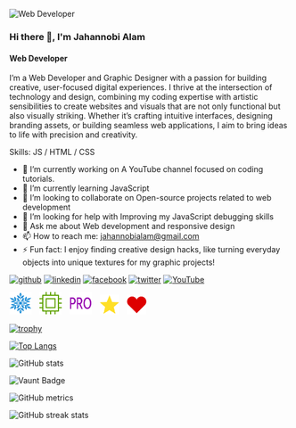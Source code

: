 ![Web Developer](https://media.licdn.com/dms/image/v2/D4E16AQEoTBM1kfLrRQ/profile-displaybackgroundimage-shrink_350_1400/profile-displaybackgroundimage-shrink_350_1400/0/1737857794412?e=1743638400&v=beta&t=dHYdkfQc_gYVV99G-ekQXDqZ-F1ly9NDNb-QTa4rx9Y)

### Hi there 👋, I'm Jahannobi Alam
#### Web Developer


I’m a Web Developer and Graphic Designer with a passion for building creative, user-focused digital experiences.
I thrive at the intersection of technology and design, combining my coding expertise with artistic sensibilities to create websites and visuals that are not only functional but also visually striking. Whether it’s crafting intuitive interfaces, designing branding assets, or building seamless web applications, I aim to bring ideas to life with precision and creativity.

Skills:  JS / HTML / CSS

- 🔭 I’m currently working on A YouTube channel focused on coding tutorials. 
- 🌱 I’m currently learning JavaScript 
- 👯 I’m looking to collaborate on Open-source projects related to web development 
- 🤔 I’m looking for help with Improving my JavaScript debugging skills 
- 💬 Ask me about Web development and responsive design 
- 📫 How to reach me: jahannobialam@gmail.com 
- ⚡ Fun fact: I enjoy finding creative design hacks, like turning everyday objects into unique textures for my graphic projects! 


[<img src='https://cdn.jsdelivr.net/npm/simple-icons@3.0.1/icons/github.svg' alt='github' height='40'>](https://github.com/https://github.com/Jahannobi-git)  [<img src='https://cdn.jsdelivr.net/npm/simple-icons@3.0.1/icons/linkedin.svg' alt='linkedin' height='40'>](https://www.linkedin.com/in/https://www.linkedin.com/in/jahannobialam//)  [<img src='https://cdn.jsdelivr.net/npm/simple-icons@3.0.1/icons/facebook.svg' alt='facebook' height='40'>](https://www.facebook.com/https://www.facebook.com/profile.php?id=100007341643299)  [<img src='https://cdn.jsdelivr.net/npm/simple-icons@3.0.1/icons/twitter.svg' alt='twitter' height='40'>](https://twitter.com/https://x.com/JahannobiA24145)  [<img src='https://cdn.jsdelivr.net/npm/simple-icons@3.0.1/icons/youtube.svg' alt='YouTube' height='40'>](https://www.youtube.com/channel/https://www.youtube.com/@user-jahannobi)  

<a href='https://archiveprogram.github.com/'><img src='https://raw.githubusercontent.com/acervenky/animated-github-badges/master/assets/acbadge.gif' width='40' height='40'></a> <a href='https://docs.github.com/en/developers'><img src='https://raw.githubusercontent.com/acervenky/animated-github-badges/master/assets/devbadge.gif' width='40' height='40'></a> <a href='https://github.com/pricing'><img src='https://raw.githubusercontent.com/acervenky/animated-github-badges/master/assets/pro.gif' width='40' height='40'></a> <a href='https://stars.github.com/'><img src='https://raw.githubusercontent.com/acervenky/animated-github-badges/master/assets/starbadge.gif' width='35' height='35'></a> <a href='https://docs.github.com/en/github/supporting-the-open-source-community-with-github-sponsors'><img src='https://raw.githubusercontent.com/acervenky/animated-github-badges/master/assets/sponsorbadge.gif' width='35' height='35'></a> 

[![trophy](https://github-profile-trophy.vercel.app/?username=https://github.com/Jahannobi-git)](https://github.com/ryo-ma/github-profile-trophy)

[![Top Langs](https://github-readme-stats.vercel.app/api/top-langs/?username=https://github.com/Jahannobi-git)](https://github.com/anuraghazra/github-readme-stats)

![GitHub stats](https://github-readme-stats.vercel.app/api?username=https://github.com/Jahannobi-git&show_icons=true&count_private=true)  

![Vaunt Badge](https://api.vaunt.dev/v1/github/entities/https://github.com/Jahannobi-git/contributions?format=svg&private=true)  

![GitHub metrics](https://metrics.lecoq.io/https://github.com/Jahannobi-git)  

![GitHub streak stats](https://streak-stats.demolab.com/?user=https://github.com/Jahannobi-git)  


